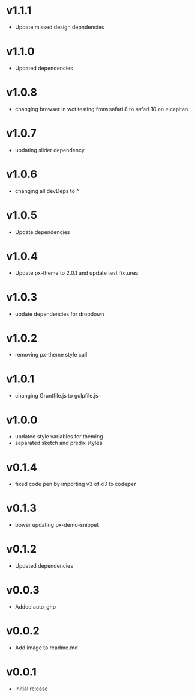 v1.1.1
==================
* Update missed design depndencies

v1.1.0
==================
* Updated dependencies

v1.0.8
==================
* changing browser in wct testing from safari 8 to safari 10 on elcapitan

v1.0.7
==================
* updating slider dependency

v1.0.6
==================
* changing all devDeps to ^

v1.0.5
==================
* Update dependencies

v1.0.4
==================
* Update px-theme to 2.0.1 and update test fixtures

v1.0.3
==================
* update dependencies for dropdown

v1.0.2
==================
* removing px-theme style call


v1.0.1
==================
* changing Gruntfile.js to gulpfile.js

v1.0.0
==================
* updated style variables for theming
* separated sketch and predix styles

v0.1.4
==================
* fixed code pen by importing v3 of d3 to codepen

v0.1.3
==================
* bower updating px-demo-snippet

v0.1.2
==================
* Updated dependencies

v0.0.3
==================
* Added auto_ghp

v0.0.2
==================
* Add image to readme.md

v0.0.1
==================
* Initial release
